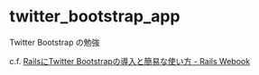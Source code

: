 # twitter_bootstrap_app
Twitter Bootstrap の勉強

c.f. [RailsにTwitter Bootstrapの導入と簡易な使い方 - Rails Webook](http://ruby-rails.hatenadiary.com/entry/20140801/1406818800)
